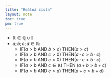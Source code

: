 ```yaml
---
title: "Reálná čísla"
layout: note
toc: true
pm: true
---
```

- $\mathbb{R}\in\mathbb{Q}\cup\mathbb{I}$
- $a;b;c;d\in\mathbb{R}$:
    - IF($a>b$ AND $b>c$) THEN($a>c$)
    - IF($a>b$ AND $c>0$) THEN($a\cdot c>b\cdot c$)
    - IF($a>b$ AND $c<0$) THEN($a\cdot c<b\cdot c$)
    - IF($a>b$ AND $c\in\mathbb{R}$) THEN ($a+b>b+c$)
    - IF($a>b$ AND $c>d$) THEN($a+c>b+d$)
